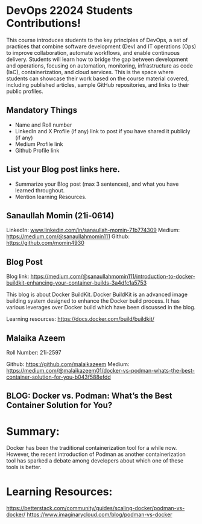# DevOps 22024 Students Contributions! 

This course introduces students to the key principles of DevOps, a set of practices that combine software development (Dev) and IT operations (Ops) to improve collaboration, automate workflows, and enable continuous delivery. Students will learn how to bridge the gap between development and operations, focusing on automation, monitoring, infrastructure as code (IaC), containerization, and cloud services. This is the space where students can showcase their work based on the course material covered, including published articles, sample GitHub repositories, and links to their public profiles.

## Mandatory Things
- Name and Roll number
- LinkedIn and X Profile (if any) link to post if you have shared it publicly (if any)
- Medium Profile link
- Github Profile link

## List your Blog post links here.
- Summarize your Blog post (max 3 sentences), and what you have learned throughout.
- Mention learning Resources. 

## Sanaullah Momin (21i-0614)

LinkedIn: www.linkedin.com/in/sanaullah-momin-71b774309
Medium: https://medium.com/@sanaullahmomin111
Github: https://github.com/momin4930

## Blog Post
Blog link: https://medium.com/@sanaullahmomin111/introduction-to-docker-buildkit-enhancing-your-container-builds-3a4dfc1a5753

This blog is about Docker BuildKit. Docker BuildKit is an advanced image building system designed to enhance the Docker build process. It has various leverages over Docker build which have been discussed in the blog.

Learning resources: https://docs.docker.com/build/buildkit/


## Malaika Azeem
Roll Number: 21i-2597

Github: https://github.com/malaikazeem
Medium: https://medium.com/@malaikazeem01/docker-vs-podman-whats-the-best-container-solution-for-you-b043f588efdd

## BLOG: Docker vs. Podman: What’s the Best Container Solution for You?
# Summary: 
Docker has been the traditional containerization tool for a while now. However, the recent introduction of Podman as another containerization tool has sparked a debate among developers about which one of these tools is better.

# Learning Resources:
https://betterstack.com/community/guides/scaling-docker/podman-vs-docker/
https://www.imaginarycloud.com/blog/podman-vs-docker
